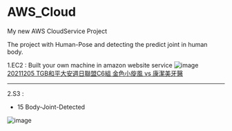 # AWS_Cloud

My new AWS CloudService Project



The project with Human-Pose and detecting the predict joint in human body.

1.EC2 : Built your own machine in amazon website service
 ![image](../../../Data/AWS/img/TGB3P.jpg)
[20211205 TGB和平大安週日聯盟C6組 金色小旋風 vs 康潔美牙醫](20211205_TGBL/README.md) <hr/>


2.S3 : 
  - 15 Body-Joint-Detected 

 ![image](../../../Data/AWS/img/TGB3P.jpg)
